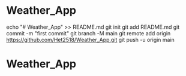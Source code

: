# Weather_App
echo "# Weather_App" >> README.md
git init
git add README.md
git commit -m "first commit"
git branch -M main
git remote add origin https://github.com/Het2518/Weather_App.git
git push -u origin main

# Weather_App
